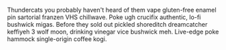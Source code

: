 Thundercats you probably haven't heard of them vape gluten-free enamel pin sartorial franzen VHS chillwave. Poke ugh crucifix authentic, lo-fi bushwick migas. Before they sold out pickled shoreditch dreamcatcher keffiyeh 3 wolf moon, drinking vinegar vice bushwick meh. Live-edge poke hammock single-origin coffee kogi.